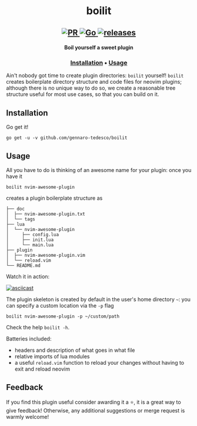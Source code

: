 <h1 align="center">
  boilit
</h1>

<h2 align="center">
  <a href="#" onclick="return false;">
    <img alt="PR" src="https://img.shields.io/badge/PRs-welcome-brightgreen.svg?style=flat"/>
  </a>
  <a href="https://golang.org/">
    <img alt="Go" src="https://img.shields.io/badge/go-%2300ADD8.svg?&style=flat&logo=go&logoColor=white"/>
  </a>
  <a href="https://github.com/gennaro-tedesco/boilit/releases">
    <img alt="releases" src="https://img.shields.io/github/release/gennaro-tedesco/boilit"/>
  </a>
</h2>

<h4 align="center">Boil yourself a sweet plugin</h4>
<h3 align="center">
  <a href="#Installation">Installation</a> •
  <a href="#Usage">Usage</a>
</h3>

Ain't nobody got time to create plugin directories: `boilit` yourself! `boilit` creates boilerplate directory structure and code files for neovim plugins; although there is no unique way to do so, we create a reasonable tree structure useful for most use cases, so that you can build on it.


## Installation
Go get it!
```
go get -u -v github.com/gennaro-tedesco/boilit
```

## Usage
All you have to do is thinking of an awesome name for your plugin: once you have it
```
boilit nvim-awesome-plugin
```
creates a plugin boilerplate structure as
```
├── doc
│  ├── nvim-awesome-plugin.txt
│  └── tags
├── lua
│  └── nvim-awesome-plugin
│     ├── config.lua
│     ├── init.lua
│     └── main.lua
├── plugin
│  ├── nvim-awesome-plugin.vim
│  └── reload.vim
└── README.md
```
Watch it in action:

[![asciicast](https://asciinema.org/a/VpggIG2YeksuuryIHFmVATX43.svg)](https://asciinema.org/a/VpggIG2YeksuuryIHFmVATX43)

The plugin skeleton is created by default in the user's home directory `~`: you can specify a custom location via the `-p` flag
```
boilit nvim-awesome-plugin -p ~/custom/path
```
Check the help `boilit -h`.

Batteries included:

- headers and description of what goes in what file
- relative imports of lua modules
- a useful `reload.vim` function to reload your changes without having to exit and reload neovim

## Feedback
If you find this plugin useful consider awarding it a ⭐, it is a great way to give feedback! Otherwise, any additional suggestions or merge request is warmly welcome!


